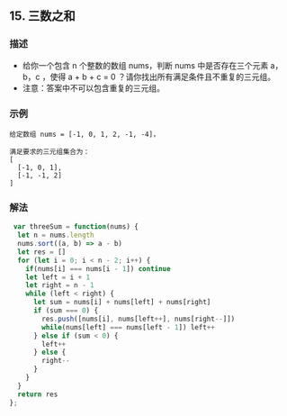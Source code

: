 <!--
 * @Author: your name
 * @Date: 2020-03-09 22:20:59
 * @LastEditTime: 2020-07-21 21:54:08
 * @LastEditors: Please set LastEditors
 * @Description: In User Settings Edit
 * @FilePath: /leetcode_fe/451-500/485_最大连续1的个数.md
 -->
## 15. 三数之和

### 描述
+ 给你一个包含 n 个整数的数组 nums，判断 nums 中是否存在三个元素 a，b，c ，使得 a + b + c = 0 ？请你找出所有满足条件且不重复的三元组。
+ 注意：答案中不可以包含重复的三元组。

### 示例 
```
给定数组 nums = [-1, 0, 1, 2, -1, -4]，

满足要求的三元组集合为：
[
  [-1, 0, 1],
  [-1, -1, 2]
]
```

### 解法
```js
 var threeSum = function(nums) {
  let n = nums.length
  nums.sort((a, b) => a - b)
  let res = []
  for (let i = 0; i < n - 2; i++) {
    if(nums[i] === nums[i - 1]) continue
    let left = i + 1
    let right = n - 1
    while (left < right) {
      let sum = nums[i] + nums[left] + nums[right]
      if (sum === 0) {
        res.push([nums[i], nums[left++], nums[right--]])
        while(nums[left] === nums[left - 1]) left++
      } else if (sum < 0) {
        left++
      } else {
        right--
      }
    }
  }
  return res
};

```